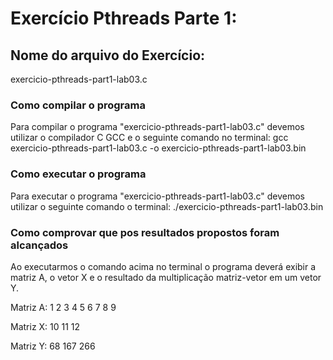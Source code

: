 # Exercício Pthreads Parte 1:

## Nome do arquivo do Exercício:

exercicio-pthreads-part1-lab03.c

### Como compilar o programa

Para compilar o programa "exercicio-pthreads-part1-lab03.c" devemos utilizar o compilador C GCC e o seguinte comando no terminal: gcc exercicio-pthreads-part1-lab03.c -o exercicio-pthreads-part1-lab03.bin

### Como executar o programa

Para executar o programa "exercicio-pthreads-part1-lab03.c" devemos utilizar o seguinte comando o terminal: ./exercicio-pthreads-part1-lab03.bin

### Como comprovar que pos resultados propostos foram alcançados

Ao executarmos o comando acima no terminal o programa deverá exibir a matriz A, o vetor X e o resultado da multiplicação matriz-vetor em um vetor Y.

Matriz A:
 1  2  3 
 4  5  6 
 7  8  9 

Matriz X:
 10 
 11 
 12 

Matriz Y:
 68 
 167 
 266 
